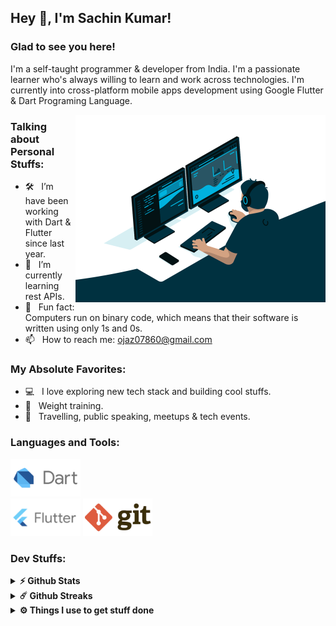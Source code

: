 ## Hey 👋, I'm Sachin Kumar!

### Glad to see you here!
I'm a self-taught programmer & developer from India. I'm a passionate learner who's always willing to learn and work across technologies. I'm currently into cross-platform mobile apps development using Google Flutter & Dart Programing Language.

<img align="right" width="400" height="300" alt="developer" src="https://github.com/Eklavya-Sachin/Eklavya-Sachin/blob/main/developer.gif?raw=true" width="700" height="520" />

### Talking about Personal Stuffs:

- 🛠 &nbsp; I’m have been working with Dart & Flutter since last year.
- 🚀 &nbsp; I’m currently learning rest APIs.
- 👾 &nbsp; Fun fact: Computers run on binary code, which means that their software is written using only 1s and 0s.
- 📫 &nbsp; How to reach me: ojaz07860@gmail.com

### My Absolute Favorites:

- 💻 &nbsp; I love exploring new tech stack and building cool stuffs.
- 📰 &nbsp; Weight training.
- 🍕 &nbsp; Travelling, public speaking, meetups & tech events.

### Languages and Tools:

<code><img height="60" src="https://github.com/Eklavya-Sachin/Eklavya-Sachin/blob/main/Dart.png" alt="Dart"> </code>
<code><img height="60" src="https://github.com/Eklavya-Sachin/Eklavya-Sachin/blob/main/Flutter.png" alt="Flutter"></code>
<code><img height="60" src="https://github.com/Eklavya-Sachin/Eklavya-Sachin/blob/main/Git.png" alt="Git"></code>

### Dev Stuffs:

<details>	
  <summary><b>⚡ Github Stats</b></summary>

<img height="180em" src="https://github-readme-stats.vercel.app/api?username=Eklavya-Sachin&show_icons=true&hide_border=true&&count_private=true&include_all_commits=true" />
</details>

<details>	
  <summary><b>☄️ Github Streaks</b></summary>

<img height="180em" src="https://github-readme-streak-stats.herokuapp.com/?user=Eklavya-Sachin&hide_border=true" />
</details>
 
<details>	
  <br />
  <summary><b>⚙️ Things I use to get stuff done</b></summary>
  	<ul>
  	    <li><b>OS:</b> macOs Catalina 10.15.7</li>
	    <li><b>Laptop: </b> MacBook Pro</li>
  	    <li><b>Browser: </b> Google Chrome</li>
	    <li><b>Terminal: </b> ZSH: Sanoj Raja Zsh</li>
	    <li><b>Code Editor:</b> VS Code - The best editor out there.</li>
	    <li><b>To Stay Updated:</b> Youtube - mtechviral, Desi Programmer, CodeWithHarry | Google | Stackoverflow | Flutter.dev</li>
	</ul>	
</details>

